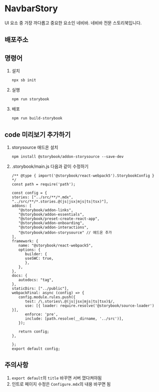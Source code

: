 # NavbarStory
UI 요소 중 가장 까다롭고 중요한 요소인 네비바. 
네비바 전문 스토리북입니다.

## 배포주소


## 명령어

1. 설치
   ```
   npx sb init
   ```
2. 실행
   ```
   npm run storybook
   ```
3. 배포
   ```
   npm run build-storybook
   ```
## code 미리보기 추가하기
1. storysource 애드온 설치
   ```
   npm install @storybook/addon-storysource --save-dev
   ```
2. .storybook/main.js 다음과 같이 수정하기
   ```
   /** @type { import('@storybook/react-webpack5').StorybookConfig } */
   const path = require('path');

   const config = {
   stories: ["../src/**/*.mdx", "../src/**/*.stories.@(js|jsx|mjs|ts|tsx)"],
   addons: [
      "@storybook/addon-links",
      "@storybook/addon-essentials",
      "@storybook/preset-create-react-app",
      "@storybook/addon-onboarding",
      "@storybook/addon-interactions",
      "@storybook/addon-storysource" // 애드온 추가
   ],
   framework: {
      name: "@storybook/react-webpack5",
      options: {
         builder: {
         useSWC: true,
         },
      },
   },
   docs: {
      autodocs: "tag",
   },
   staticDirs: ["../public"],
   webpackFinal: async (config) => {
      config.module.rules.push({
         test: /\.stories\.@(js|jsx|mjs|ts|tsx)$/,
         use: [{ loader: require.resolve('@storybook/source-loader') }],
         enforce: 'pre',
         include: [path.resolve(__dirname, '../src')],
      });
   
      return config;
   },
   
   };
   export default config;
   ```

## 주의사항

1. `export default`의 `title` 바꾸면 서버 껐다켜야됨
2. 인트로 페이지 수정은 `Configure.mdx`의 내용 바꾸면 됨
